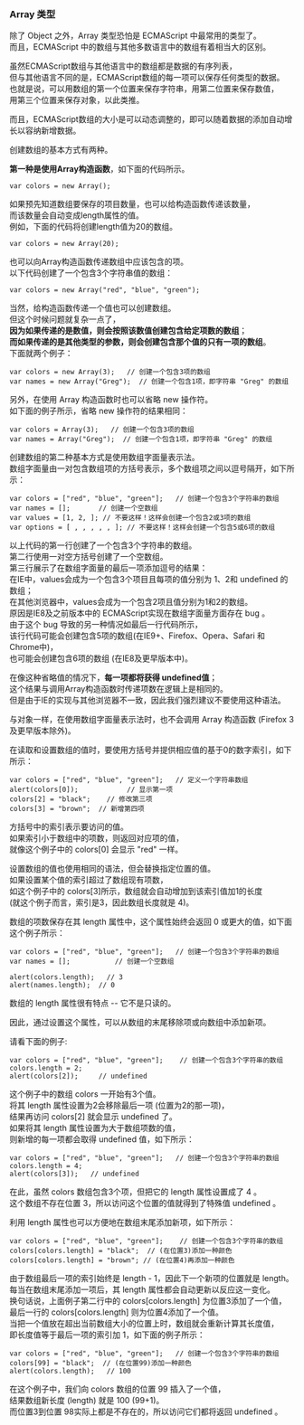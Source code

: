 ### Array 类型

除了 Object 之外，Array 类型恐怕是 ECMAScript 中最常用的类型了。    
而且，ECMAScript 中的数组与其他多数语言中的数组有着相当大的区别。  

虽然ECMAScript数组与其他语言中的数组都是数据的有序列表，  
但与其他语言不同的是，ECMAScript数组的每一项可以保存任何类型的数据。  
也就是说，可以用数组的第一个位置来保存字符串，用第二位置来保存数值，  
用第三个位置来保存对象，以此类推。  

而且，ECMAScript数组的大小是可以动态调整的，即可以随着数据的添加自动增长以容纳新增数据。  

创建数组的基本方式有两种。  

**第一种是使用Array构造函数**，如下面的代码所示。  

	var colors = new Array();
      
如果预先知道数组要保存的项目数量，也可以给构造函数传递该数量，  
而该数量会自动变成length属性的值。  
例如，下面的代码将创建length值为20的数组。   

	var colors = new Array(20);

也可以向Array构造函数传递数组中应该包含的项。  
以下代码创建了一个包含3个字符串值的数组：  

	var colors = new Array("red", "blue", "green");
     
当然，给构造函数传递一个值也可以创建数组。  
但这个时候问题就复杂一点了，  
**因为如果传递的是数值，则会按照该数值创建包含给定项数的数组**；  
**而如果传递的是其他类型的参数，则会创建包含那个值的只有一项的数组**。  
下面就两个例子：

	var colors = new Array(3);   // 创建一个包含3项的数组
    var names = new Array("Greg");  // 创建一个包含1项，即字符串 "Greg" 的数组

另外，在使用 Array 构造函数时也可以省略 new 操作符。  
如下面的例子所示，省略 new 操作符的结果相同：  

	var colors = Array(3);   // 创建一个包含3项的数组
    var names = Array("Greg");  // 创建一个包含1项，即字符串 "Greg" 的数组

创建数组的第二种基本方式是使用数组字面量表示法。  
数组字面量由一对包含数组项的方括号表示，多个数组项之间以逗号隔开，如下所示：  
     
	var colors = ["red", "blue", "green"];   // 创建一个包含3个字符串的数组
    var names = [];       // 创建一个空数组
    var values = [1, 2, ]; // 不要这样！这样会创建一个包含2或3项的数组
    var options = [ , , , , , ]; // 不要这样！这样会创建一个包含5或6项的数组

以上代码的第一行创建了一个包含3个字符串的数组。  
第二行使用一对空方括号创建了一个空数组。  
第三行展示了在数组字面量的最后一项添加逗号的结果：  
在IE中，values会成为一个包含3个项目且每项的值分别为 1、2和 undefined 的数组；  
在其他浏览器中，values会成为一个包含2项且值分别为1和2的数组。  
原因是IE8及之前版本中的 ECMAScript实现在数组字面量方面存在 bug 。  
由于这个 bug 导致的另一种情况如最后一行代码所示，  
该行代码可能会创建包含5项的数组(在IE9+、Firefox、Opera、Safari 和 Chrome中)，  
也可能会创建包含6项的数组 (在IE8及更早版本中)。  

在像这种省略值的情况下，**每一项都将获得 undefined值**；  
这个结果与调用Array构造函数时传递项数在逻辑上是相同的。  
但是由于IE的实现与其他浏览器不一致，因此我们强烈建议不要使用这种语法。  

与对象一样，在使用数组字面量表示法时，也不会调用 Array 构造函数 (Firefox 3及更早版本除外)。

在读取和设置数组的值时，要使用方括号并提供相应值的基于0的数字索引，如下所示：  

	var colors = ["red", "blue", "green"];   // 定义一个字符串数组
    alert(colors[0]);            // 显示第一项
    colors[2] = "black";    // 修改第三项
    colors[3] = "brown";  // 新增第四项

方括号中的索引表示要访问的值。  
如果索引小于数组中的项数，则返回对应项的值，  
就像这个例子中的 colors[0] 会显示 "red" 一样。  

设置数组的值也使用相同的语法，但会替换指定位置的值。  
如果设置某个值的索引超过了数组现有项数，  
如这个例子中的 colors[3]所示，数组就会自动增加到该索引值加1的长度   
(就这个例子而言，索引是3，因此数组长度就是 4)。
    
数组的项数保存在其 length 属性中，这个属性始终会返回 0 或更大的值，如下面这个例子所示：

	var colors = ["red", "blue", "green"];   // 创建一个包含3个字符串的数组
    var names = [];           // 创建一个空数组

    alert(colors.length);   // 3
    alert(names.length);  // 0
     
<red>数组的 length 属性很有特点 -- 它不是只读的。 </red>

因此，<red>通过设置这个属性，可以从数组的末尾移除项或向数组中添加新项。</red>

请看下面的例子:

	var colors = ["red", "blue", "green"];    // 创建一个包含3个字符串的数组
    colors.length = 2;
    alert(colors[2]);     // undefined

这个例子中的数组 colors 一开始有3个值。  
将其 length 属性设置为2会移除最后一项 (位置为2的那一项)，  
结果再访问 colors[2] 就会显示 undefined 了。  
如果将其 length 属性设置为大于数组项数的值，  
则新增的每一项都会取得 undefined 值，如下所示：  

	var colors = ["red", "blue", "green"];   // 创建一个包含3个字符串的数组
    colors.length = 4;
    alert(colors[3]);   // undefined

在此，虽然 colors 数组包含3个项，但把它的 length 属性设置成了 4 。  
这个数组不存在位置 3，所以访问这个位置的值就得到了特殊值 undefined 。
    
利用 length 属性也可以方便地在数组末尾添加新项，如下所示：
     
	var colors = ["red", "blue", "green"];    // 创建一个包含3个字符串的数组
    colors[colors.length] = "black";  // (在位置3)添加一种颜色
    colors[colors.length] = "brown"; // (在位置4)再添加一种颜色

由于数组最后一项的索引始终是 length - 1，因此下一个新项的位置就是 length。  
每当在数组末尾添加一项后，其 length 属性都会自动更新以反应这一变化。  
换句话说，上面例子第二行中的 colors[colors.length]  为位置3添加了一个值，  
最后一行的 colors[colors.length] 则为位置4添加了一个值。  
当把一个值放在超出当前数组大小的位置上时，数组就会重新计算其长度值，  
即长度值等于最后一项的索引加 1，如下面的例子所示：

	var colors = ["red", "blue", "green"];   // 创建一个包含3个字符串的数组
    colors[99] = "black";  // (在位置99)添加一种颜色
    alert(colors.length);   // 100

在这个例子中，我们向 colors 数组的位置 99 插入了一个值，  
结果数组新长度 (length) 就是 100 (99+1)。  
而位置3到位置 98实际上都是不存在的，所以访问它们都将返回 undefined 。


